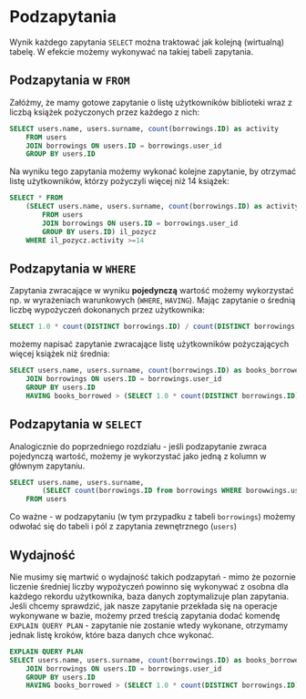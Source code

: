 # Podzapytania

Wynik każdego zapytania `SELECT` można traktować jak kolejną (wirtualną) tabelę. W efekcie możemy wykonywać na takiej tabeli zapytania.

## Podzapytania w `FROM`

Załóżmy, że mamy gotowe zapytanie o listę użytkowników biblioteki wraz z liczbą książek pożyczonych przez każdego z nich:

```SQL
SELECT users.name, users.surname, count(borrowings.ID) as activity
    FROM users
    JOIN borrowings ON users.ID = borrowings.user_id
    GROUP BY users.ID
```

Na wyniku tego zapytania możemy wykonać kolejne zapytanie, by otrzymać listę użytkowników, którzy pożyczyli więcej niż 14 książek:

```SQL
SELECT * FROM
    (SELECT users.name, users.surname, count(borrowings.ID) as activity
        FROM users
        JOIN borrowings ON users.ID = borrowings.user_id
        GROUP BY users.ID) il_pozycz
    WHERE il_pozycz.activity >=14
```

## Podzapytania w `WHERE`

Zapytania zwracające w wyniku **pojedynczą** wartość możemy wykorzystać np. w wyrażeniach warunkowych (`WHERE`, `HAVING`). Mając zapytanie o średnią liczbę wypożyczeń dokonanych przez użytkownika:

```SQL
SELECT 1.0 * count(DISTINCT borrowings.ID) / count(DISTINCT borrowings.user_id) FROM borrowings
```

możemy napisać zapytanie zwracające listę użytkowników pożyczających więcej książek niż średnia:

```SQL
SELECT users.name, users.surname, count(borrowings.ID) as books_borrowed FROM users
    JOIN borrowings ON users.ID = borrowings.user_id
    GROUP BY users.ID
    HAVING books_borrowed > (SELECT 1.0 * count(DISTINCT borrowings.ID) / count(DISTINCT borrowings.user_id) FROM borrowings)
```

## Podzapytania w `SELECT`

Analogicznie do poprzedniego rozdziału - jeśli podzapytanie zwraca pojedynczą wartość, możemy je wykorzystać jako jedną z kolumn w głównym zapytaniu.

```SQL
SELECT users.name, users.surname,
        (SELECT count(borrowings.ID from borrowings WHERE borowwings.user_id = users.ID)) as books
    FROM users
```

Co ważne - w podzapytaniu (w tym przypadku z tabeli `borrowings`) możemy odwołać się do tabeli i pól z zapytania zewnętrznego (`users`)

## Wydajność

Nie musimy się martwić o wydajność takich podzapytań - mimo że pozornie liczenie średniej liczby wypożyczeń powinno się wykonywać z osobna dla każdego rekordu użytkownika, baza danych zoptymalizuje plan zapytania. Jeśli chcemy sprawdzić, jak nasze zapytanie przekłada się na operacje wykonywane w bazie, możemy przed treścią zapytania dodać komendę `EXPLAIN QUERY PLAN` - zapytanie nie zostanie wtedy wykonane, otrzymamy jednak listę kroków, które baza danych chce wykonać.

```SQL
EXPLAIN QUERY PLAN
SELECT users.name, users.surname, count(borrowings.ID) as books_borrowed FROM users
    JOIN borrowings ON users.ID = borrowings.user_id
    GROUP BY users.ID
    HAVING books_borrowed > (SELECT 1.0 * count(DISTINCT borrowings.ID) / count(DISTINCT borrowings.user_id) FROM borrowings)
```
